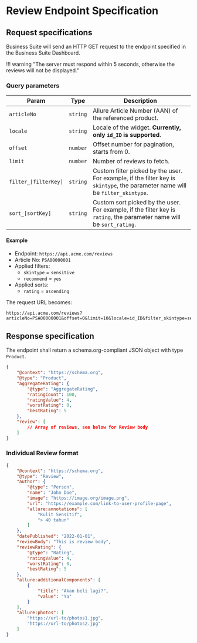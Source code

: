# Review Endpoint Specification

## Request specifications

Business Suite will send an HTTP GET request to the endpoint specified in the Business Suite Dashboard. 

!!! warning "The server must respond within 5 seconds, otherwise the reviews will not be displayed."


### Query parameters

| Param                | Type     | Description                                                                                                             |
|----------------------|----------|-------------------------------------------------------------------------------------------------------------------------|
| `articleNo`          | `string` | Allure Article Number (AAN) of the referenced product.                                                                  |
| `locale`             | `string` | Locale of the widget. **Currently, only `id_ID` is supported**.                                                         |
| `offset`             | `number` | Offset number for pagination, starts from 0.                                                                            |
| `limit`              | `number` | Number of reviews to fetch.                                                                                             |
| `filter_[filterKey]` | `string` | Custom filter picked by the user. For example, if the filter key is `skintype`, the parameter name will be `filter_skintype`. |
| `sort_[sortKey]`     | `string` | Custom sort picked by the user. For example, if the filter key is `rating`, the parameter name will be `sort_rating`.     |

#### Example

- Endpoint: `https://api.acme.com/reviews`
- Article No: `PSA00000001`
- Applied filters:
    - `skintype` = `sensitive`
    - `recommend` = `yes`
- Applied sorts:
    - `rating` = `ascending`

The request URL becomes:
```
https://api.acme.com/reviews?articleNo=PSA00000001&offset=0&limit=10&locale=id_ID&filter_skintype=sensitive&filter_recommend=yes&sort_rating=ascending
```

## Response specification

The endpoint shall return a schema.org-compliant JSON object with type `Product`.

```json
{
	"@context": "https://schema.org",
	"@type": "Product",
	"aggregateRating": {
		"@type": "AggregateRating",
		"ratingCount": 100,
		"ratingValue": 4,
		"worstRating": 0,
		"bestRating": 5
	},
	"review": [
		// Array of reviews, see below for Review body
	]
}
```

### Individual Review format

```json
{
	"@context": "https://schema.org",
	"@type": "Review",
	"author": {
		"@type": "Person",
		"name": "John Doe",
		"image": "https://image.org/image.png",
		"url": "https://example.com/link-to-user-profile-page",
		"allure:annotations": [
			"Kulit Sensitif",
			"> 40 tahun"
		]
	},
	"datePublished": "2022-01-01",
	"reviewBody": "This is review body",
	"reviewRating": {
		"@type": "Rating",
		"ratingValue": 4,
		"worstRating": 0,
		"bestRating": 5
	},
	"allure:additionalComponents": [
		{
			"title": "Akan beli lagi?",
			"value": "Ya"
		}
	],
	"allure:photos": [
		"https://url-to/photos1.jpg",
        "https://url-to/photos2.jpg"
	]
}
```